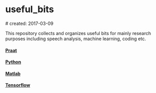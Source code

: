 # useful_bits

\# created: 2017-03-09  

This repository collects and organizes useful bits for mainly research purposes including speech analysis, machine learning, coding etc.

#### [Praat](https://github.com/jaekookang/useful_bits/tree/master/Praat)

#### [Python](https://github.com/jaekookang/useful_bits/tree/master/Python)

#### [Matlab](https://github.com/jaekookang/useful_bits/tree/master/Matlab)

#### [Tensorflow](https://github.com/jaekookang/useful_bits/tree/master/Tensorflow)
